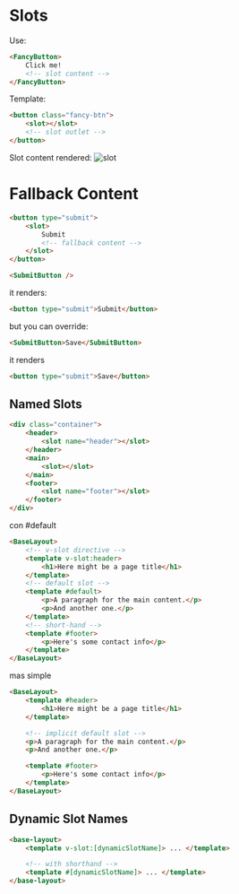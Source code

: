# Slots

Use:

```html
<FancyButton>
    Click me!
    <!-- slot content -->
</FancyButton>
```

Template:

```html
<button class="fancy-btn">
    <slot></slot>
    <!-- slot outlet -->
</button>
```

Slot content rendered:
![slot](https://vuejs.org/assets/slots.dbdaf1e8.png)

# Fallback Content

```html
<button type="submit">
    <slot>
        Submit
        <!-- fallback content -->
    </slot>
</button>
```

```html
<SubmitButton />
```

it renders:

```html
<button type="submit">Submit</button>
```

but you can override:

```html
<SubmitButton>Save</SubmitButton>
```

it renders

```html
<button type="submit">Save</button>
```

## Named Slots

```html
<div class="container">
    <header>
        <slot name="header"></slot>
    </header>
    <main>
        <slot></slot>
    </main>
    <footer>
        <slot name="footer"></slot>
    </footer>
</div>
```

con #default

```html
<BaseLayout>
    <!-- v-slot directive -->
    <template v-slot:header>
        <h1>Here might be a page title</h1>
    </template>
    <!-- default slot -->
    <template #default>
        <p>A paragraph for the main content.</p>
        <p>And another one.</p>
    </template>
    <!-- short-hand -->
    <template #footer>
        <p>Here's some contact info</p>
    </template>
</BaseLayout>
```

mas simple

```html
<BaseLayout>
    <template #header>
        <h1>Here might be a page title</h1>
    </template>

    <!-- implicit default slot -->
    <p>A paragraph for the main content.</p>
    <p>And another one.</p>

    <template #footer>
        <p>Here's some contact info</p>
    </template>
</BaseLayout>
```

## Dynamic Slot Names

```html
<base-layout>
    <template v-slot:[dynamicSlotName]> ... </template>

    <!-- with shorthand -->
    <template #[dynamicSlotName]> ... </template>
</base-layout>
```
